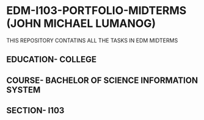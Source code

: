 # EDM-I103-PORTFOLIO-MIDTERMS (JOHN MICHAEL LUMANOG)
THIS REPOSITORY CONTATINS ALL THE TASKS IN EDM MIDTERMS
## EDUCATION- COLLEGE
## COURSE- BACHELOR OF SCIENCE INFORMATION SYSTEM
## SECTION- I103
